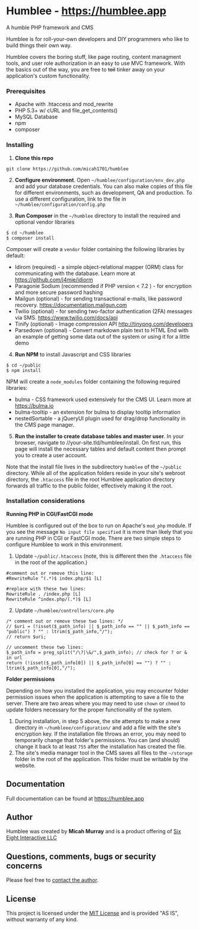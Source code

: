 # Humblee - <https://humblee.app>

A humble PHP framework and CMS

Humblee is for roll-your-own developers and DIY programmers who like to build things their own way.

Humblee covers the boring stuff, like page routing, content managment tools, and user role authorization in an easy to use MVC framework. With the basics out of the way, you are free to ~~toil~~ tinker away on your application's custom functionality.

### Prerequisites

* Apache with .htaccess and mod_rewrite
* PHP 5.3+ w/ cURL and file_get_contents()
* MySQL Database
* npm
* composer


### Installing


1. **Clone this repo**
```
git clone https://github.com/micah1701/humblee
```

2. **Configure environment**. Open `~/humblee/configuration/env_dev.php` and add your database credentials.  You can also make copies of this file for different environments, such as development, QA and production. To use a different configuration, link to the file in `~/humblee/configuration/config.php`

3. **Run Composer** in the `~/humblee` directory to install the required and optional vendor libraries
```
$ cd ~/humblee
$ composer install
```
Composer will create a `vendor` folder containing the following libraries by default:
* Idirom (required) - a simple object-relational mapper (ORM) class for communicating with the database. Learn more at <https://github.com/j4mie/idiorm>
* Paragonie Sodium (recommended if PHP version < 7.2 ) - for encryption and more secure password hashing
* Mailgun (optional) - for sending transactional e-mails, like password recovery. <https://documentation.mailgun.com>
* Twilio (optional) - for sending two-factor authentication (2FA) messages via SMS. <https://www.twilio.com/docs/api>
* Tinify (optional) - Image compression API <http://tinypng.com/developers>
* Parsedown (optional) - Convert markdown plain text to HTML
End with an example of getting some data out of the system or using it for a little demo

4. **Run NPM** to install Javascript and CSS libraries
```
$ cd ~/public
$ npm install
```
NPM will create a `node_modules` folder containing the following required libraries:
* bulma - CSS framework used extensively for the CMS UI. Learn more at <https://bulma.io>
* bulma-tooltip - an extension for bulma to display tooltip information
* nestedSortable - a jQueryUI plugin used for drag/drop functionality in the CMS page manager.

5. **Run the installer to create database tables and master user**. In your browser, navigate to //your-site.tld/humblee/install.  On first run, this page will install the necessary tables and default content then prompt you to create a user account.

Note that the install file lives in the subdirectory `humblee` of the `~/public` directory.  While all of the application folders reside in your site's webroot directory, the `.htaccess` file in the root Humblee application directory forwards all traffic to the public folder, effectively making it the root.

### Installation considerations
**Running PHP in CGI/FastCGI mode**

Humblee is configured out of the box to run on Apache's `mod_php` module.  If you see the message `No input file specified` it is more than likely that you are running PHP in CGI or FastCGI mode.  There are two simple steps to configure Humblee to work in this environment.
1. Update `~/public/.htaccess` (note, this is different then the `.htaccess` file in the root of the application.)
```
#comment out or remove this line:
#RewriteRule ^(.*)$ index.php/$1 [L]

#replace with these two lines:
RewriteRule . /index.php [L]
RewriteRule ^index.php/(.*)$ [L]
```
2. Update `~/humblee/controllers/core.php`
```
/* comment out or remove these two lines: */
// $uri = (!isset($_path_info) || $_path_info == "" || $_path_info == "public") ? "" : ltrim($_path_info,"/");
// return $uri;

// uncomment these two lines:
$_path_info = preg_split("/\?|\&/",$_path_info); // check for ? or & in url
return (!isset($_path_info[0]) || $_path_info[0] == "") ? "" : ltrim($_path_info[0],"/");
```

**Folder permissions**

Depending on how you installed the application, you may encounter folder permission issues when the application is attempting to save a file to the server.  There are two areas where you may need to use `chown` or `chmod` to update folders necessary for the proper functionality of the system.
1. During installation, in step 5 above, the site attempts to make a new directory in `~/humbleee/configuration/` and add a file with the site's encryption key.  If the installation file throws an error, you may need to temporarily change that folder's permissions.  You can (and should) change it back to at least `755` after the installation has created the file.
2. The site's media manager tool in the CMS saves all files to the `~/storage` folder in the root of the application. This folder must be writable by the website.

## Documentation
Full documentation can be found at <https://humblee.app>

## Author

Humblee was created by **Micah Murray** and is a product offering of [Six Eight Interactive LLC](https://sixeightinteractive.com)

## Questions, comments, bugs or security concerns

Please feel free to [contact the author](https://sixeightinteractive.com/contact).


## License

This project is licensed under the [MIT License](https://opensource.org/licenses/MIT) and is provided "AS IS", without warranty of any kind.

